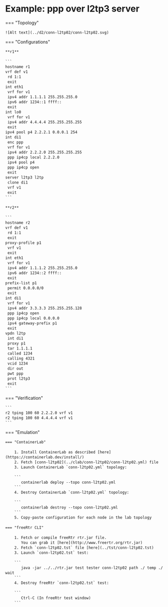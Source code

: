 # Example: ppp over l2tp3 server

=== "Topology"

    ![Alt text](../d2/conn-l2tp02/conn-l2tp02.svg)

=== "Configurations"

    **r1**

    ```
    hostname r1
    vrf def v1
     rd 1:1
     exit
    int eth1
     vrf for v1
     ipv4 addr 1.1.1.1 255.255.255.0
     ipv6 addr 1234::1 ffff::
     exit
    int lo0
     vrf for v1
     ipv4 addr 4.4.4.4 255.255.255.255
     exit
    ipv4 pool p4 2.2.2.1 0.0.0.1 254
    int di1
     enc ppp
     vrf for v1
     ipv4 addr 2.2.2.0 255.255.255.255
     ppp ip4cp local 2.2.2.0
     ipv4 pool p4
     ppp ip4cp open
     exit
    server l2tp3 l2tp
     clone di1
     vrf v1
     exit
    ```

    **r2**

    ```
    hostname r2
    vrf def v1
     rd 1:1
     exit
    proxy-profile p1
     vrf v1
     exit
    int eth1
     vrf for v1
     ipv4 addr 1.1.1.2 255.255.255.0
     ipv6 addr 1234::2 ffff::
     exit
    prefix-list p1
     permit 0.0.0.0/0
     exit
    int di1
     vrf for v1
     ipv4 addr 3.3.3.3 255.255.255.128
     ppp ip4cp open
     ppp ip4cp local 0.0.0.0
     ipv4 gateway-prefix p1
     exit
    vpdn l2tp
     int di1
     proxy p1
     tar 1.1.1.1
     called 1234
     calling 4321
     vcid 1234
     dir out
     pwt ppp
     prot l2tp3
     exit
    ```

=== "Verification"

    ```
    r2 tping 100 60 2.2.2.0 vrf v1
    r2 tping 100 60 4.4.4.4 vrf v1
    ```

=== "Emulation"

    === "ContainerLab"

        1. Install ContainerLab as described [here](https://containerlab.dev/install/)  
        2. Fetch [conn-l2tp02](../clab/conn-l2tp02/conn-l2tp02.yml) file  
        3. Launch ContainerLab `conn-l2tp02.yml` topology:  

        ```
           containerlab deploy --topo conn-l2tp02.yml  
        ```
        4. Destroy ContainerLab `conn-l2tp02.yml` topology:  

        ```
           containerlab destroy --topo conn-l2tp02.yml  
        ```
        5. Copy-paste configuration for each node in the lab topology

    === "freeRtr CLI"

        1. Fetch or compile freeRtr rtr.jar file.  
           You can grab it [here](http://www.freertr.org/rtr.jar)  
        2. Fetch `conn-l2tp02.tst` file [here](../tst/conn-l2tp02.tst)  
        3. Launch `conn-l2tp02.tst` test:  

        ```
           java -jar ../../rtr.jar test tester conn-l2tp02 path ./ temp ./ wait
        ```
        4. Destroy freeRtr `conn-l2tp02.tst` test:  

        ```
           Ctrl-C (In freeRtr test window)
        ```

